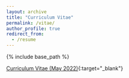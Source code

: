 ```yaml
---
layout: archive
title: "Curriculum Vitae"
permalink: /vitae/
author_profile: true
redirect_from:
  - /resume
---
```


{% include base_path %}

[Curriculum Vitae (May 2022)](https://www.dropbox.com/s/4ugvpftg6kumlix/Vitae%202022.pdf?dl=0){:target="_blank"}